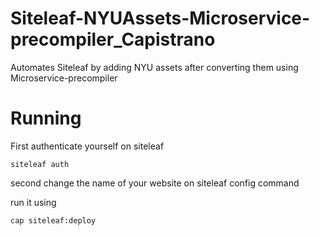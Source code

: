 # Siteleaf-NYUAssets-Microservice-precompiler_Capistrano

Automates Siteleaf by adding NYU assets after converting them using Microservice-precompiler

# Running

First authenticate yourself on siteleaf

	siteleaf auth

second change the name of your website on siteleaf config <name> command

run it using

	cap siteleaf:deploy
